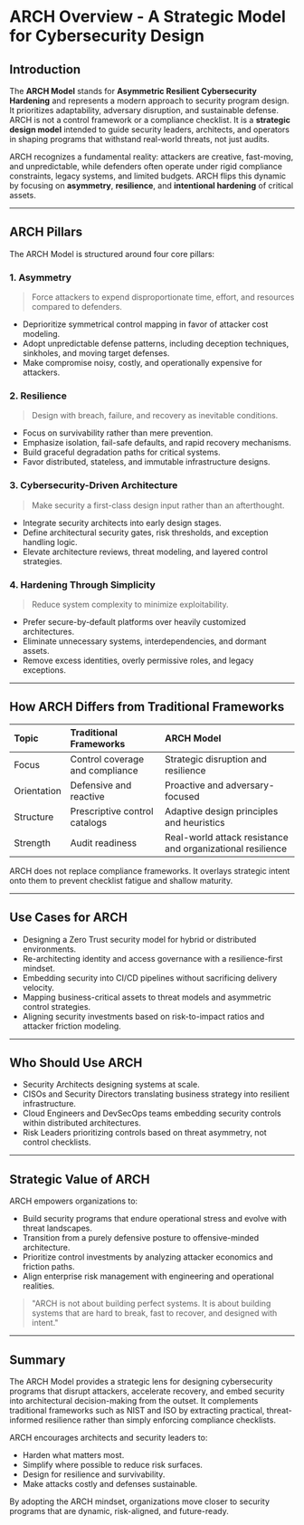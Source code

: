 # ARCH Overview - A Strategic Model for Cybersecurity Design

## Introduction

The **ARCH Model** stands for **Asymmetric Resilient Cybersecurity Hardening** and represents a modern approach to security program design. It prioritizes adaptability, adversary disruption, and sustainable defense. ARCH is not a control framework or a compliance checklist. It is a **strategic design model** intended to guide security leaders, architects, and operators in shaping programs that withstand real-world threats, not just audits.

ARCH recognizes a fundamental reality: attackers are creative, fast-moving, and unpredictable, while defenders often operate under rigid compliance constraints, legacy systems, and limited budgets. ARCH flips this dynamic by focusing on **asymmetry**, **resilience**, and **intentional hardening** of critical assets.

---

## ARCH Pillars

The ARCH Model is structured around four core pillars:

### 1. Asymmetry
> Force attackers to expend disproportionate time, effort, and resources compared to defenders.

- Deprioritize symmetrical control mapping in favor of attacker cost modeling.
- Adopt unpredictable defense patterns, including deception techniques, sinkholes, and moving target defenses.
- Make compromise noisy, costly, and operationally expensive for attackers.

### 2. Resilience
> Design with breach, failure, and recovery as inevitable conditions.

- Focus on survivability rather than mere prevention.
- Emphasize isolation, fail-safe defaults, and rapid recovery mechanisms.
- Build graceful degradation paths for critical systems.
- Favor distributed, stateless, and immutable infrastructure designs.

### 3. Cybersecurity-Driven Architecture
> Make security a first-class design input rather than an afterthought.

- Integrate security architects into early design stages.
- Define architectural security gates, risk thresholds, and exception handling logic.
- Elevate architecture reviews, threat modeling, and layered control strategies.

### 4. Hardening Through Simplicity
> Reduce system complexity to minimize exploitability.

- Prefer secure-by-default platforms over heavily customized architectures.
- Eliminate unnecessary systems, interdependencies, and dormant assets.
- Remove excess identities, overly permissive roles, and legacy exceptions.

---

## How ARCH Differs from Traditional Frameworks

| Topic | Traditional Frameworks | ARCH Model |
|:------|:------------------------|:-----------|
| Focus | Control coverage and compliance | Strategic disruption and resilience |
| Orientation | Defensive and reactive | Proactive and adversary-focused |
| Structure | Prescriptive control catalogs | Adaptive design principles and heuristics |
| Strength | Audit readiness | Real-world attack resistance and organizational resilience |

ARCH does not replace compliance frameworks. It overlays strategic intent onto them to prevent checklist fatigue and shallow maturity.

---

## Use Cases for ARCH

- Designing a Zero Trust security model for hybrid or distributed environments.
- Re-architecting identity and access governance with a resilience-first mindset.
- Embedding security into CI/CD pipelines without sacrificing delivery velocity.
- Mapping business-critical assets to threat models and asymmetric control strategies.
- Aligning security investments based on risk-to-impact ratios and attacker friction modeling.

---

## Who Should Use ARCH

- Security Architects designing systems at scale.
- CISOs and Security Directors translating business strategy into resilient infrastructure.
- Cloud Engineers and DevSecOps teams embedding security controls within distributed architectures.
- Risk Leaders prioritizing controls based on threat asymmetry, not control checklists.

---

## Strategic Value of ARCH

ARCH empowers organizations to:

- Build security programs that endure operational stress and evolve with threat landscapes.
- Transition from a purely defensive posture to offensive-minded architecture.
- Prioritize control investments by analyzing attacker economics and friction paths.
- Align enterprise risk management with engineering and operational realities.

> "ARCH is not about building perfect systems. It is about building systems that are hard to break, fast to recover, and designed with intent."

---

## Summary

The ARCH Model provides a strategic lens for designing cybersecurity programs that disrupt attackers, accelerate recovery, and embed security into architectural decision-making from the outset. It complements traditional frameworks such as NIST and ISO by extracting practical, threat-informed resilience rather than simply enforcing compliance checklists.

ARCH encourages architects and security leaders to:

- Harden what matters most.
- Simplify where possible to reduce risk surfaces.
- Design for resilience and survivability.
- Make attacks costly and defenses sustainable.

By adopting the ARCH mindset, organizations move closer to security programs that are dynamic, risk-aligned, and future-ready.

